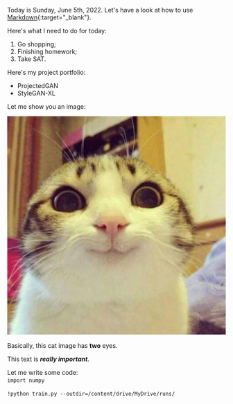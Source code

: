 Today is Sunday, June 5th, 2022.
Let's have a look at how to use [Markdown](https://www.markdownguide.org/cheat-sheet/){:target="_blank"}.

Here's what I need to do for today:
1. Go shopping;
2. Finishing homework;
3. Take SAT.

Here's my project portfolio:
- ProjectedGAN
- StyleGAN-XL

Let me show you an image:

![image](cat.png)  


Basically, this cat image has **two** eyes.

This text is <em><strong>really important</strong></em>.


Let me write some code:  
`import numpy`  

`!python train.py --outdir=/content/drive/MyDrive/runs/`
